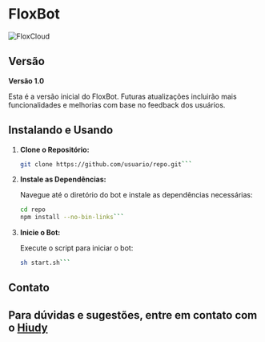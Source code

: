 # FloxBot

![FloxCloud](link-para-logo-da-hospedagem) <!-- Substitua pelo link para a imagem do logo da hospedagem -->

## Versão

**Versão 1.0**

Esta é a versão inicial do FloxBot. Futuras atualizações incluirão mais funcionalidades e melhorias com base no feedback dos usuários.

## Instalando e Usando
1. **Clone o Repositório:**

   ```bash
   git clone https://github.com/usuario/repo.git```

3. **Instale as Dependências:**

   Navegue até o diretório do bot e instale as dependências necessárias:

   ```bash
   cd repo
   npm install --no-bin-links```

5. **Inicie o Bot:**

   Execute o script para iniciar o bot:

   ```bash
   sh start.sh```

## Contato

Para dúvidas e sugestões, entre em contato com o [Hiudy](https://wa.me/553399285117)
---
